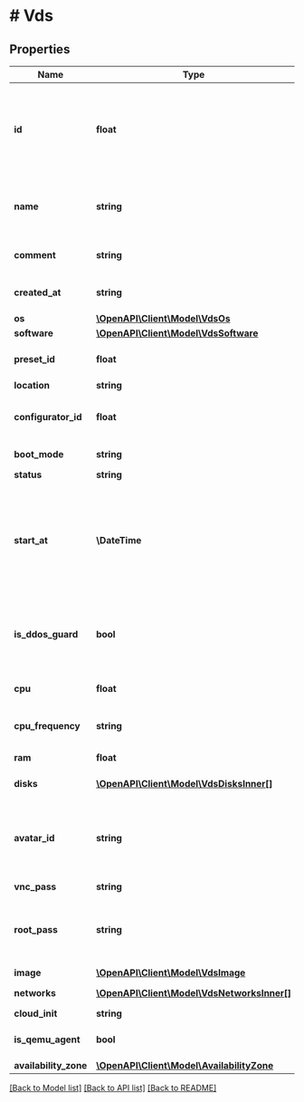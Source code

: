 # # Vds

## Properties

Name | Type | Description | Notes
------------ | ------------- | ------------- | -------------
**id** | **float** | Уникальный идентификатор для каждого экземпляра сервера. Автоматически генерируется при создании. |
**name** | **string** | Удобочитаемое имя, установленное для выделенного сервера. |
**comment** | **string** | Комментарий к выделенному серверу. |
**created_at** | **string** | Дата создания сервера в формате ISO8061. |
**os** | [**\OpenAPI\Client\Model\VdsOs**](VdsOs.md) |  |
**software** | [**\OpenAPI\Client\Model\VdsSoftware**](VdsSoftware.md) |  |
**preset_id** | **float** | Уникальный идентификатор тарифа сервера. |
**location** | **string** | Локация сервера. |
**configurator_id** | **float** | Уникальный идентификатор конфигуратора сервера. |
**boot_mode** | **string** | Режим загрузки ОС сервера. |
**status** | **string** | Статус сервера. |
**start_at** | **\DateTime** | Значение времени, указанное в комбинированном формате даты и времени ISO8601, которое представляет, когда был запущен сервер. |
**is_ddos_guard** | **bool** | Это логическое значение, которое показывает, включена ли защита от DDoS у данного сервера. |
**cpu** | **float** | Количество ядер процессора сервера. |
**cpu_frequency** | **string** | Частота ядер процессора сервера. |
**ram** | **float** | Размер (в Мб) ОЗУ сервера. |
**disks** | [**\OpenAPI\Client\Model\VdsDisksInner[]**](VdsDisksInner.md) | Список дисков сервера. |
**avatar_id** | **string** | Уникальный идентификатор аватара сервера. Описание методов работы с аватарами появится позднее. |
**vnc_pass** | **string** | Пароль от VNC. |
**root_pass** | **string** | Пароль root сервера или пароль Администратора для серверов Windows. |
**image** | [**\OpenAPI\Client\Model\VdsImage**](VdsImage.md) |  |
**networks** | [**\OpenAPI\Client\Model\VdsNetworksInner[]**](VdsNetworksInner.md) | Список сетей сервера. |
**cloud_init** | **string** | Cloud-init скрипт. |
**is_qemu_agent** | **bool** | Включен ли QEMU-agent на сервере. | [optional]
**availability_zone** | [**\OpenAPI\Client\Model\AvailabilityZone**](AvailabilityZone.md) |  |

[[Back to Model list]](../../README.md#models) [[Back to API list]](../../README.md#endpoints) [[Back to README]](../../README.md)
